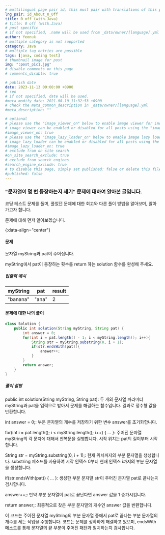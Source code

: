 ```yaml
---
# multilingual page pair id, this must pair with translations of this page. (This name must be unique)
lng_pair: id_About_0_Off
title: 0 off (with.Java)
# title: 0 off (with.Java)
# post specific
# if not specified, .name will be used from _data/owner/[language].yml
author: Yeonuk
# multiple category is not supported
category: Java
# multiple tag entries are possible
tags: [java, coding test]
# thumbnail image for post
img: ":post_pic1.jpg"
# disable comments on this page
# comments_disable: true

# publish date
date: 2023-11-13 09:00:00 +0900
# seo
# if not specified, date will be used.
#meta_modify_date: 2021-08-10 11:32:53 +0900
# check the meta_common_description in _data/owner/[language].yml
#meta_description: ""

# optional
# please use the "image_viewer_on" below to enable image viewer for individual pages or posts (_posts/ or [language]/_posts folders).
# image viewer can be enabled or disabled for all posts using the "image_viewer_posts: true" setting in _data/conf/main.yml.
#image_viewer_on: true
# please use the "image_lazy_loader_on" below to enable image lazy loader for individual pages or posts (_posts/ or [language]/_posts folders).
# image lazy loader can be enabled or disabled for all posts using the "image_lazy_loader_posts: true" setting in _data/conf/main.yml.
#image_lazy_loader_on: true
# exclude from on site search
#on_site_search_exclude: true
# exclude from search engines
#search_engine_exclude: true
# to disable this page, simply set published: false or delete this file
#published: false
---
```


<!-- outline-start -->

### "문자열이 몇 번 등장하는지 세기" 문제에 대하여 알아본 글입니다.

코딩 테스트 문제를 풀며, 풀었던 문제에 대한 회고와 다른 풀이 방법을 알아보며, 알아가고자 합니다.

문제에 대해 먼저 알아보겠습니다.

{:data-align="center"}

<!-- outline-end -->

#### 문제

문자열 myString과 pat이 주어집니다.

myString에서 pat이 등장하는 횟수를 return 하는 solution 함수를 완성해 주세요.

##### 입출력 예시

| myString | pat   | result |
| -------- | ----- | ------ |
| "banana" | "ana" | 2      |

#### 문제에 대한 나의 풀이

```java
class Solution {
    public int solution(String myString, String pat) {
        int answer = 0;
        for(int i = pat.length() - 1; i < myString.length(); i++){
            String str = myString.substring(0, i + 1);
            if(str.endsWith(pat)){
                answer++;
            }
        }
        return answer;
    }
}
```

##### 풀이 설명

public int solution(String myString, String pat): 두 개의 문자열 파라미터 myString과 pat을 입력으로 받아서 문제를 해결하는 함수입니다. 결과로 정수형 값을 반환합니다.

int answer = 0;: 부분 문자열의 개수를 저장하기 위한 변수 answer를 초기화합니다.

for(int i = pat.length(); i < myString.length(); i++) { ... }: 주어진 문자열 myString의 각 문자에 대해서 반복문을 실행합니다. 시작 위치는 pat의 길이부터 시작합니다.

String str = myString.substring(0, i + 1);: 현재 위치까지의 부분 문자열을 생성합니다. substring 메소드를 사용하여 시작 인덱스 0부터 현재 인덱스 i까지의 부분 문자열을 생성합니다.

if(str.endsWith(pat)) { ... }: 생성한 부분 문자열 str이 주어진 문자열 pat로 끝나는지 검사합니다.

answer++;: 만약 부분 문자열이 pat로 끝난다면 answer 값을 1 증가시킵니다.

return answer;: 최종적으로 찾은 부분 문자열의 개수인 answer 값을 반환합니다.

이 코드는 주어진 문자열 myString의 부분 문자열 중에서 pat로 끝나는 부분 문자열의 개수를 세는 작업을 수행합니다. 코드는 문제를 정확하게 해결하고 있으며, endsWith 메소드를 통해 문자열의 끝 부분이 주어진 패턴과 일치하는지 검사합니다.
